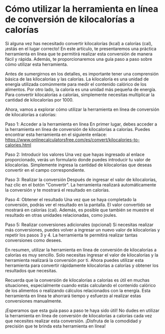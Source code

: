 Cómo utilizar la herramienta en línea de conversión de kilocalorías a calorías
==============================================================================

Si alguna vez has necesitado convertir kilocalorías (kcal) a calorías (cal), ¡estás en el lugar correcto! En este artículo, te presentaremos una práctica herramienta en línea que te permitirá realizar esta conversión de manera fácil y rápida. Además, te proporcionaremos una guía paso a paso sobre cómo utilizar esta herramienta.

Antes de sumergirnos en los detalles, es importante tener una comprensión básica de las kilocalorías y las calorías. La kilocaloría es una unidad de energía utilizada comúnmente para medir el contenido calórico de los alimentos. Por otro lado, la caloría es una unidad más pequeña de energía. Para convertir kilocalorías a calorías, simplemente necesitas multiplicar la cantidad de kilocalorías por 1000.

Ahora, vamos a explorar cómo utilizar la herramienta en línea de conversión de kilocalorías a calorías:

Paso 1: Acceder a la herramienta en línea En primer lugar, debes acceder a la herramienta en línea de conversión de kilocalorías a calorías. Puedes encontrar esta herramienta en el siguiente enlace: <https://www.onlinecalculatorsfree.com/es/convert/kilocalories-to-calories.html>

Paso 2: Introducir los valores Una vez que hayas ingresado al enlace proporcionado, verás un formulario donde puedes introducir tu valor de kilocalorías. Simplemente ingresa la cantidad de kilocalorías que deseas convertir en el campo correspondiente.

Paso 3: Realizar la conversión Después de ingresar el valor de kilocalorías, haz clic en el botón "Convertir". La herramienta realizará automáticamente la conversión y te mostrará el resultado en calorías.

Paso 4: Obtener el resultado Una vez que se haya completado la conversión, podrás ver el resultado en la pantalla. El valor convertido se mostrará en calorías (cal). Además, es posible que también se muestre el resultado en otras unidades relacionadas, como joules.

Paso 5: Realizar conversiones adicionales (opcional) Si necesitas realizar más conversiones, puedes volver a ingresar un nuevo valor de kilocalorías y repetir los pasos 3 y 4. La herramienta te permitirá realizar tantas conversiones como desees.

En resumen, utilizar la herramienta en línea de conversión de kilocalorías a calorías es muy sencillo. Solo necesitas ingresar el valor de kilocalorías y la herramienta realizará la conversión por ti. Ahora puedes utilizar esta herramienta para convertir rápidamente kilocalorías a calorías y obtener los resultados que necesitas.

Recuerda que la conversión de kilocalorías a calorías es útil en muchas situaciones, especialmente cuando estás calculando el contenido calórico de los alimentos o realizando cálculos relacionados con la energía. Esta herramienta en línea te ahorrará tiempo y esfuerzo al realizar estas conversiones manualmente.

¡Esperamos que esta guía paso a paso te haya sido útil! No dudes en utilizar la herramienta en línea de conversión de kilocalorías a calorías cada vez que necesites realizar esta conversión. ¡Disfruta de la comodidad y precisión que te brinda esta herramienta en línea!